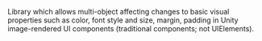 Library which allows multi-object affecting changes to basic visual properties such as color, font style and size, margin, padding in Unity image-rendered UI components (traditional components; not UIElements).

